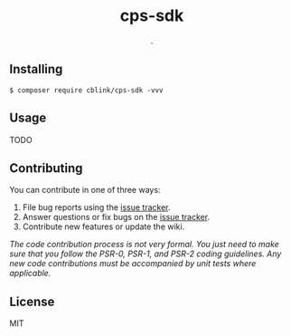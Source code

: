 <h1 align="center"> cps-sdk </h1>

<p align="center"> .</p>


## Installing

```shell
$ composer require cblink/cps-sdk -vvv
```

## Usage

TODO

## Contributing

You can contribute in one of three ways:

1. File bug reports using the [issue tracker](https://github.com/cblink/cps-sdk/issues).
2. Answer questions or fix bugs on the [issue tracker](https://github.com/cblink/cps-sdk/issues).
3. Contribute new features or update the wiki.

_The code contribution process is not very formal. You just need to make sure that you follow the PSR-0, PSR-1, and PSR-2 coding guidelines. Any new code contributions must be accompanied by unit tests where applicable._

## License

MIT